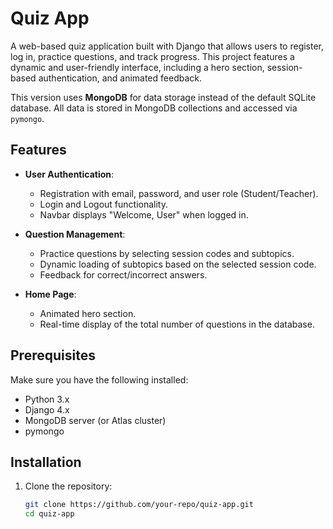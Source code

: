 # Quiz App

A web-based quiz application built with Django that allows users to register, log in, practice questions, and track progress. This project features a dynamic and user-friendly interface, including a hero section, session-based authentication, and animated feedback.

This version uses **MongoDB** for data storage instead of the default SQLite database. All data is stored in MongoDB collections and accessed via `pymongo`.

## Features

- **User Authentication**:
  - Registration with email, password, and user role (Student/Teacher).
  - Login and Logout functionality.
  - Navbar displays "Welcome, User" when logged in.
  
- **Question Management**:
  - Practice questions by selecting session codes and subtopics.
  - Dynamic loading of subtopics based on the selected session code.
  - Feedback for correct/incorrect answers.
  
- **Home Page**:
  - Animated hero section.
  - Real-time display of the total number of questions in the database.

## Prerequisites

Make sure you have the following installed:

- Python 3.x
- Django 4.x
- MongoDB server (or Atlas cluster)
- pymongo

## Installation

1. Clone the repository:
   ```bash
   git clone https://github.com/your-repo/quiz-app.git
   cd quiz-app
